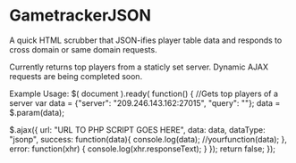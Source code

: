 # GametrackerJSON
A quick HTML scrubber that JSON-ifies player table data and responds to cross domain or same domain requests.

Currently returns top players from a staticly set server. Dynamic AJAX requests are being completed soon.

Example Usage:
$( document ).ready( function() {
  //Gets top players of a server
  var data = {"server": "209.246.143.162:27015", "query": ""};
  data = $.param(data);

  $.ajax({
    url: "URL TO PHP SCRIPT GOES HERE",
    data: data,
    dataType: "jsonp",
    success: function(data){
        console.log(data);
        //yourfunction(data);
    },
    error: function(xhr) {
          console.log(xhr.responseText);
    }
  });
  return false;
});
